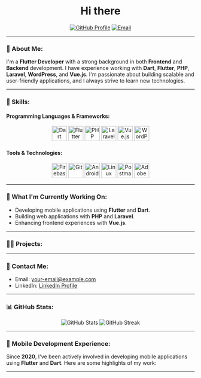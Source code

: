 <h1 align="center">Hi there</h1>

<p align="center">
  <a href="https://github.com/username"><img src="https://img.shields.io/badge/GitHub-Profile-blue?style=for-the-badge&logo=github" alt="GitHub Profile"></a>
  <a href="mailto:your-email"><img src="https://img.shields.io/badge/Email-Contact-green?style=for-the-badge&logo=gmail" alt="Email"></a>
</p>

---

### 🌟 About Me:
I'm a **Flutter Developer** with a strong background in both **Frontend** and **Backend** development. I have experience working with **Dart**, **Flutter**, **PHP**, **Laravel**, **WordPress**, and **Vue.js**. I'm passionate about building scalable and user-friendly applications, and I always strive to learn new technologies.

---

### 💼 Skills:

#### Programming Languages & Frameworks:
<div align="center">
  <img src="https://cdn.jsdelivr.net/gh/devicons/devicon/icons/dart/dart-original.svg" alt="Dart" width="40" height="40"/>
  <img src="https://cdn.jsdelivr.net/gh/devicons/devicon/icons/flutter/flutter-original.svg" alt="Flutter" width="40" height="40"/>
  <img src="https://cdn.jsdelivr.net/gh/devicons/devicon/icons/php/php-original.svg" alt="PHP" width="40" height="40"/>
  <img src="https://cdn.jsdelivr.net/gh/devicons/devicon/icons/laravel/laravel-plain-wordmark.svg" alt="Laravel" width="40" height="40"/>
  <img src="https://cdn.jsdelivr.net/gh/devicons/devicon/icons/vuejs/vuejs-original.svg" alt="Vue.js" width="40" height="40"/>
  <img src="https://cdn.jsdelivr.net/gh/devicons/devicon/icons/wordpress/wordpress-plain.svg" alt="WordPress" width="40" height="40"/>
</div>

#### Tools & Technologies:
<div align="center">
  <img src="https://cdn.jsdelivr.net/gh/devicons/devicon/icons/firebase/firebase-plain-wordmark.svg" alt="Firebase" width="40" height="40"/>
  <img src="https://cdn.jsdelivr.net/gh/devicons/devicon/icons/git/git-original.svg" alt="Git" width="40" height="40"/>
  <img src="https://cdn.jsdelivr.net/gh/devicons/devicon/icons/android/android-original-wordmark.svg" alt="Android" width="40" height="40"/>
  <img src="https://cdn.jsdelivr.net/gh/devicons/devicon/icons/linux/linux-original.svg" alt="Linux" width="40" height="40"/>
  <img src="https://cdn.jsdelivr.net/gh/devicons/devicon/icons/postman/postman-original.svg" alt="Postman" width="40" height="40"/>
  <img src="https://cdn.jsdelivr.net/gh/devicons/devicon/icons/xd/xd-line.svg" alt="Adobe XD" width="40" height="40"/>
</div>

---

### 🚀 What I'm Currently Working On:
- Developing mobile applications using **Flutter** and **Dart**.
- Building web applications with **PHP** and **Laravel**.
- Enhancing frontend experiences with **Vue.js**.

---

### 👨‍💻 Projects:


---

### 📝 Contact Me:
- Email: [your-email@example.com](mailto:)
- LinkedIn: [LinkedIn Profile](https://www.linkedin.com/in/zein-04025a1b6/)

---

### 📊 GitHub Stats:
<div align="center">
  <img src="https://github-readme-stats.vercel.app/api?username=your-username&show_icons=true&theme=dark" alt="GitHub Stats" />
  <img src="https://github-readme-streak-stats.herokuapp.com/?user=your-username&theme=dark" alt="GitHub Streak" />
</div>

---

### 📱 Mobile Development Experience:
Since **2020**, I've been actively involved in developing mobile applications using **Flutter** and **Dart**. Here are some highlights of my work:

---



